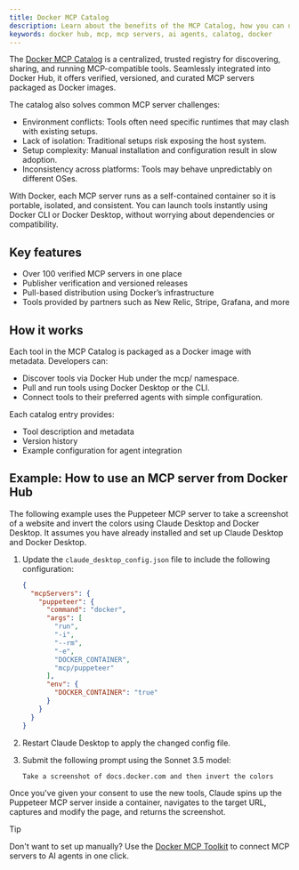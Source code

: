 ```yaml
---
title: Docker MCP Catalog
description: Learn about the benefits of the MCP Catalog, how you can use it, and how you can contribute
keywords: docker hub, mcp, mcp servers, ai agents, calatog, docker
---
```


The [Docker MCP Catalog](https://hub.docker.com/catalogs/mcp) is a centralized, trusted registry for discovering, sharing, and running MCP-compatible tools. Seamlessly integrated into Docker Hub, it offers verified, versioned, and curated MCP servers packaged as Docker images. 

The catalog also solves common MCP server challenges:

- Environment conflicts: Tools often need specific runtimes that may clash with existing setups.
- Lack of isolation: Traditional setups risk exposing the host system.
- Setup complexity: Manual installation and configuration result in slow adoption.
- Inconsistency across platforms: Tools may behave unpredictably on different OSes.

With Docker, each MCP server runs as a self-contained container so it is portable, isolated, and consistent. You can launch tools instantly using Docker CLI or Docker Desktop, without worrying about dependencies or compatibility.

## Key features

- Over 100 verified MCP servers in one place
- Publisher verification and versioned releases
- Pull-based distribution using Docker’s infrastructure
- Tools provided by partners such as New Relic, Stripe, Grafana, and more

## How it works

Each tool in the MCP Catalog is packaged as a Docker image with metadata. Developers can:

- Discover tools via Docker Hub under the mcp/ namespace.
- Pull and run tools using Docker Desktop or the CLI.
- Connect tools to their preferred agents with simple configuration.

Each catalog entry provides:

- Tool description and metadata
- Version history
- Example configuration for agent integration

## Example: How to use an MCP server from Docker Hub

The following example uses the Puppeteer MCP server to take a screenshot of a website and invert the colors using Claude Desktop and Docker Desktop. It assumes you have already installed and set up Claude Desktop and Docker Desktop.

1. Update the `claude_desktop_config.json` file to include the following configuration:

   ```json
   {
     "mcpServers": {
       "puppeteer": {
         "command": "docker",
         "args": [
           "run",
           "-i",
           "--rm",
           "-e",
           "DOCKER_CONTAINER",
           "mcp/puppeteer"
         ],
         "env": {
           "DOCKER_CONTAINER": "true"
         }
       }
     }
   }
   ```
2. Restart Claude Desktop to apply the changed config file.
3. Submit the following prompt using the Sonnet 3.5 model:

   ```text
   Take a screenshot of docs.docker.com and then invert the colors
   ```

Once you've given your consent to use the new tools, Claude spins up the Puppeteer MCP server inside a container, navigates to the target URL, captures and modify the page, and returns the screenshot.

> [!TIP]
>
> Don't want to set up manually? Use the [Docker MCP Toolkit](toolkit.md#example) to connect MCP servers to AI agents in one click.
